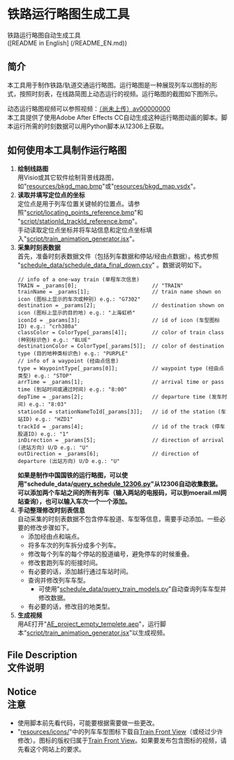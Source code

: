 # 铁路运行略图生成工具
铁路运行略图自动生成工具<br>
([README in English] (/README_EN.md))

## 简介
本工具用于制作铁路/轨道交通运行略图。运行略图是一种展现列车以图标的形式，按照时刻表，在线路简图上动态运行的视频。运行略图的截图如下图所示。<br>

动态运行略图视频可以参照视频：[（尚未上传）av00000000](https://www.bilibili.com/video/av0)<br>
本工具提供了使用Adobe After Effects CC自动生成这种运行略图动画的脚本。脚本运行所需的时刻数据可以用Python脚本从12306上获取。<br>

## 如何使用本工具制作运行略图

1. **绘制线路图**<br>
用Visio或其它软件绘制背景线路图，如"[resources/bkgd_map.bmp](/resources/bkgd_map.bmp)"或"[resources/bkgd_map.vsdx](/resources/bkgd_map.vsdx)"。
2. **读取并填写定位点的坐标**<br>
定位点是用于列车位置关键帧的位置点。请参照"[script/locating_points_reference.bmp](/script/locating_points_reference.bmp)"和 "[script/stationId_trackId_reference.bmp](/script/stationId_trackId_reference.bmp)"。<br>
手动读取定位点坐标并将车站信息和定位点坐标填入"[script/train_animation_generator.jsx](/script/train_animation_generator.jsx)"。
3. **采集时刻表数据**<br>
首先，准备时刻表数据文件（包括列车数据和停站/经由点数据）。格式参照 "[schedule_data/schedule_data_final_down.csv](/schedule_data/schedule_data_final_down.csv)" 。数据说明如下。<br>
   ```
   // info of a one-way train (单程车次信息)
   TRAIN = _params[0];                        // "TRAIN"
   trainName = _params[1];                    // train name shown on icon (图标上显示的车次或种别) e.g.: "G7302"
   destination = _params[2];                  // destination shown on icon (图标上显示的目的地) e.g.: "上海虹桥"
   iconId = _params[3];                       // id of icon (车型图标ID) e.g.: "crh380a"
   classColor = ColorType[_params[4]];        // color of train class (种别标识色) e.g.: "BLUE"
   destinationColor = ColorType[_params[5]];  // color of destination type (目的地种类标识色) e.g.: "PURPLE"
   // info of a waypoint (经由点信息)
   type = WaypointType[_params[0]];           // waypoint type (经由点类型) e.g.: "STOP"
   arrTime = _params[1];                      // arrival time or pass time (到站时间或通过时间) e.g.: "8:00"
   depTime = _params[2];                      // departure time (发车时间) e.g.: "8:03"
   stationId = stationNameToId[_params[3]];   // id of the station (车站ID) e.g.: "HZD1"
   trackId = _params[4];                      // id of the track (停车股道ID) e.g.: "1"
   inDirection = _params[5];                  // direction of arrival (进站方向) U/D e.g.: "U"
   outDirection = _params[6];                 // direction of departure (出站方向) U/D e.g.: "U"
   ```
   **如果是制作中国国铁的运行略图，可以使用"schedule_data/[query_schedule_12306.py](/schedule_data/query_schedule_12306.py)"从12306自动收集数据。可以添加两个车站之间的所有列车（输入两站的电报码，可以到moerail.ml网站查询），也可以输入车次一个一个添加。** <br>
4. **手动整理修改时刻表信息**<br>
自动采集的时刻表数据不包含停车股道、车型等信息，需要手动添加。一些必要的修改步骤如下。<br>
    * 添加经由点和端点。
    * 将多车次的列车拆分成多个列车。
    * 修改每个列车的每个停站的股道编号，避免停车的时候重叠。
    * 修改套跑列车的衔接时间。
    * 有必要的话，添加越行通过车站时间。
    * 查询并修改列车车型。
      * 可使用"[schedule_data/query_train_models.py](/schedule_data/query_train_models.py)"自动查询列车车型并修改数据。
    * 有必要的话，修改目的地类型。<br>
5. **生成视频**<br>
用AE打开"[AE_project_empty_templete.aep](/AE_project_empty_templete.aep)"，运行脚本"[script/train_animation_generator.jsx](/script/train_animation_generator.jsx)"以生成视频。

## File Description <br>文件说明

## Notice <br>注意
* 使用脚本前先看代码，可能要根据需要做一些更改。
* "[resources/icons/](/resources/icons)"中的列车车型图标下载自[Train Front View](http://www.trainfrontview.net)（或经过少许修改）。图标的版权归属于[Train Front View](http://www.trainfrontview.net)。如果要发布包含图标的视频，请先看这个网站上的要求。
